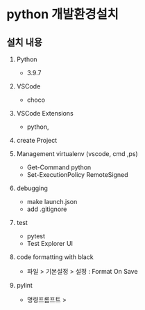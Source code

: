 # python 개발환경설치

## 설치 내용

1. Python

   - 3.9.7

2. VSCode

   - choco

3. VSCode Extensions

   - python,

4. create Project

5. Management virtualenv (vscode, cmd ,ps)

   - Get-Command python
   - Set-ExecutionPolicy RemoteSigned

6. debugging
    - make launch.json
    - add .gitignore


7. test
    - pytest
    - Test Explorer UI
    

8. code formatting with black
   - 파일 > 기본설정 > 설정 : Format On Save
 

9. pylint
   - 명령프롬프트 >
